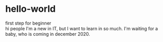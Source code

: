 # hello-world
first step for beginner  
hi people
I'm a new in IT, but I want to learn in so much. 
I'm waiting for a baby, who is coming in december 2020. 
